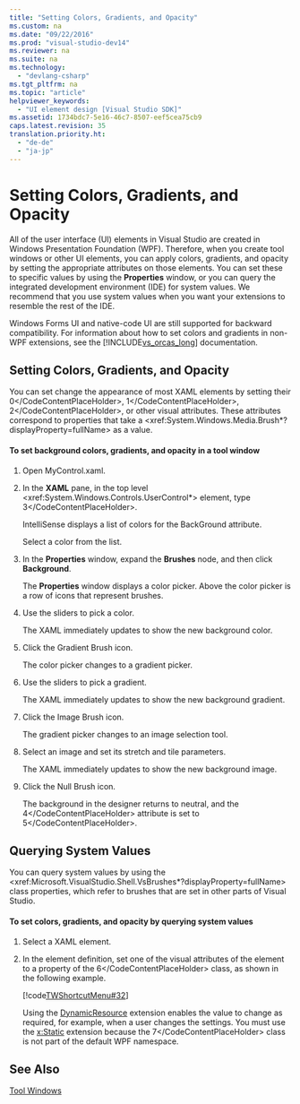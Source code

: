 ```yaml
---
title: "Setting Colors, Gradients, and Opacity"
ms.custom: na
ms.date: "09/22/2016"
ms.prod: "visual-studio-dev14"
ms.reviewer: na
ms.suite: na
ms.technology: 
  - "devlang-csharp"
ms.tgt_pltfrm: na
ms.topic: "article"
helpviewer_keywords: 
  - "UI element design [Visual Studio SDK]"
ms.assetid: 1734bdc7-5e16-46c7-8507-eef5cea75cb9
caps.latest.revision: 35
translation.priority.ht: 
  - "de-de"
  - "ja-jp"
---
```

# Setting Colors, Gradients, and Opacity
All of the user interface (UI) elements in Visual Studio are created in Windows Presentation Foundation (WPF). Therefore, when you create tool windows or other UI elements, you can apply colors, gradients, and opacity by setting the appropriate attributes on those elements. You can set these to specific values by using the **Properties** window, or you can query the integrated development environment (IDE) for system values. We recommend that you use system values when you want your extensions to resemble the rest of the IDE.  
  
 Windows Forms UI and native-code UI are still supported for backward compatibility. For information about how to set colors and gradients in non-WPF extensions, see the [!INCLUDE[vs_orcas_long](../vs140/includes/vs_orcas_long_md.md)] documentation.  
  
## Setting Colors, Gradients, and Opacity  
 You can set change the appearance of most XAML elements by setting their <CodeContentPlaceHolder>0\</CodeContentPlaceHolder>, <CodeContentPlaceHolder>1\</CodeContentPlaceHolder>, <CodeContentPlaceHolder>2\</CodeContentPlaceHolder>, or other visual attributes. These attributes correspond to properties that take a \<xref:System.Windows.Media.Brush*?displayProperty=fullName> as a value.  
  
#### To set background colors, gradients, and opacity in a tool window  
  
1.  Open MyControl.xaml.  
  
2.  In the **XAML** pane, in the top level \<xref:System.Windows.Controls.UserControl*> element, type <CodeContentPlaceHolder>3\</CodeContentPlaceHolder>.  
  
     IntelliSense displays a list of colors for the BackGround attribute.  
  
     Select a color from the list.  
  
3.  In the **Properties** window, expand the **Brushes** node, and then click **Background**.  
  
     The **Properties** window displays a color picker. Above the color picker is a row of icons that represent brushes.  
  
4.  Use the sliders to pick a color.  
  
     The XAML immediately updates to show the new background color.  
  
5.  Click the Gradient Brush icon.  
  
     The color picker changes to a gradient picker.  
  
6.  Use the sliders to pick a gradient.  
  
     The XAML immediately updates to show the new background gradient.  
  
7.  Click the Image Brush icon.  
  
     The gradient picker changes to an image selection tool.  
  
8.  Select an image and set its stretch and tile parameters.  
  
     The XAML immediately updates to show the new background image.  
  
9. Click the Null Brush icon.  
  
     The background in the designer returns to neutral, and the <CodeContentPlaceHolder>4\</CodeContentPlaceHolder> attribute is set to <CodeContentPlaceHolder>5\</CodeContentPlaceHolder>.  
  
## Querying System Values  
 You can query system values by using the \<xref:Microsoft.VisualStudio.Shell.VsBrushes*?displayProperty=fullName> class properties, which refer to brushes that are set in other parts of Visual Studio.  
  
#### To set colors, gradients, and opacity by querying system values  
  
1.  Select a XAML element.  
  
2.  In the element definition, set one of the visual attributes of the element to a property of the <CodeContentPlaceHolder>6\</CodeContentPlaceHolder> class, as shown in the following example.  
  
     [!code[TWShortcutMenu#32](../vs140/codesnippet/Xaml/setting-colors--gradients--and-opacity_1.xaml)]  
  
     Using the [DynamicResource](assetId:///7324f243-03af-4c2b-b0db-26ac6cdfcbe4) extension enables the value to change as required, for example, when a user changes the settings. You must use the [x:Static](assetId:///056aee79-7cdd-434f-8174-dfc856cad343) extension because the <CodeContentPlaceHolder>7\</CodeContentPlaceHolder> class is not part of the default WPF namespace.  
  
## See Also  
 [Tool Windows](../vs140/extending-tool-windows.md)